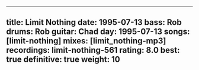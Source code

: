 
---
title: Limit Nothing
date: 1995-07-13
bass:	Rob
drums:	Rob
guitar:	Chad
day: 1995-07-13
songs: [limit-nothing]
mixes: [limit_nothing-mp3]
recordings: limit-nothing-561
rating: 8.0
best: true
definitive: true
weight: 10
---
